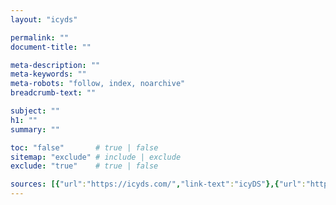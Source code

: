 ```yaml
---
layout: "icyds"

permalink: ""
document-title: ""

meta-description: ""
meta-keywords: ""
meta-robots: "follow, index, noarchive"
breadcrumb-text: ""

subject: ""
h1: ""
summary: "" 

toc: "false"       # true | false
sitemap: "exclude" # include | exclude
exclude: "true"    # true | false

sources: [{"url":"https://icyds.com/","link-text":"icyDS"},{"url":"https://example.com/","link-text":"Example link"}]
---
```

